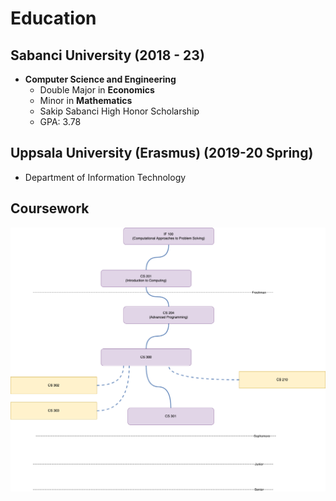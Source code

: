 # Education

## Sabanci University (2018 - 23)

- **Computer Science and Engineering** 
    - Double Major in **Economics**
    - Minor in **Mathematics**
    - Sakip Sabanci High Honor Scholarship
    - GPA: 3.78
    

## Uppsala University (Erasmus) (2019-20 Spring)
- Department of Information Technology

## Coursework

![Coursework](../assets/images/courseworkk.drawio.png)
